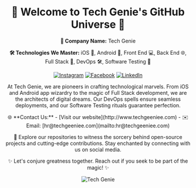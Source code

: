 <h1 align="center">🚀 Welcome to Tech Genie's GitHub Universe 🚀</h1>

<p align="center">
  <strong>🏢 Company Name:</strong> Tech Genie
</p>

<p align="center">
  <strong>🛠️ Technologies We Master:</strong> iOS 📱, Android 🤖, Front End 💻, Back End 🌐, Full Stack 🚀, DevOps 🛠️, Software Testing 🧪
</p>

<p align="center">
  <a href="https://www.instagram.com/tech_genie_team/"><img src="https://img.shields.io/badge/Follow%20Us%20On-Instagram-%23E4405F" alt="Instagram"></a>
  <a href="https://www.facebook.com/profile.php?id=61553398085535&mibextid=LQQJ4d"><img src="https://img.shields.io/badge/Connect%20On-Facebook-%231877F2" alt="Facebook"></a>
  <a href="https://www.linkedin.com/company/team-tech-genie/"><img src="https://img.shields.io/badge/Connect%20On-LinkedIn-%230A66C2" alt="LinkedIn"></a>
</p>

<p align="center">
  At Tech Genie, we are pioneers in crafting technological marvels. From iOS and Android app wizardry to the magic of Full Stack development, we are the architects of digital dreams. Our DevOps spells ensure seamless deployments, and our Software Testing rituals guarantee perfection.
</p>

<p align="center">
  🌐 **Contact Us:**  
  - [Visit our website](http://www.techgeeniee.com)
  - ✉️ Email: [hr@techgeeniee.com](mailto:hr@techgeeniee.com)
</p>

<p align="center">
  🚀 Explore our repositories to witness the sorcery behind open-source projects and cutting-edge contributions. Stay enchanted by connecting with us on social media.
</p>

<p align="center">
  ✨ Let's conjure greatness together. Reach out if you seek to be part of the magic! ✨
</p>
<p align="center">
<img src="https://www.techgeeniee.com/wp-content/uploads/2023/10/logo4.png" alt="Tech Genie">
</p>

